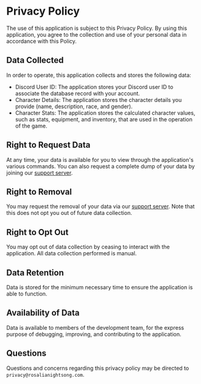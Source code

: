 # Privacy Policy

The use of this application is subject to this Privacy Policy. By using this application, you agree to the collection and use of your personal data in accordance with this Policy.

## Data Collected

In order to operate, this application collects and stores the following data:

- Discord User ID: The application stores your Discord user ID to associate the database record with your account.
- Character Details: The application stores the character details you provide (name, description, race, and gender).
- Character Stats: The application stores the calculated character values, such as stats, equipment, and inventory, that are used in the operation of the game.

## Right to Request Data

At any time, your data is available for you to view through the application's various commands. You can also request a complete dump of your data by joining our [support server](https://chat.nhcarrigan.com).

## Right to Removal

You may request the removal of your data via our [support server](https://chat.nhcarrigan.com). Note that this does not opt you out of future data collection.

## Right to Opt Out

You may opt out of data collection by ceasing to interact with the application. All data collection performed is manual.

## Data Retention

Data is stored for the minimum necessary time to ensure the application is able to function.

## Availability of Data

Data is available to members of the development team, for the express purpose of debugging, improving, and contributing to the application.

## Questions

Questions and concerns regarding this privacy policy may be directed to `privacy@rosalianightsong.com`.
